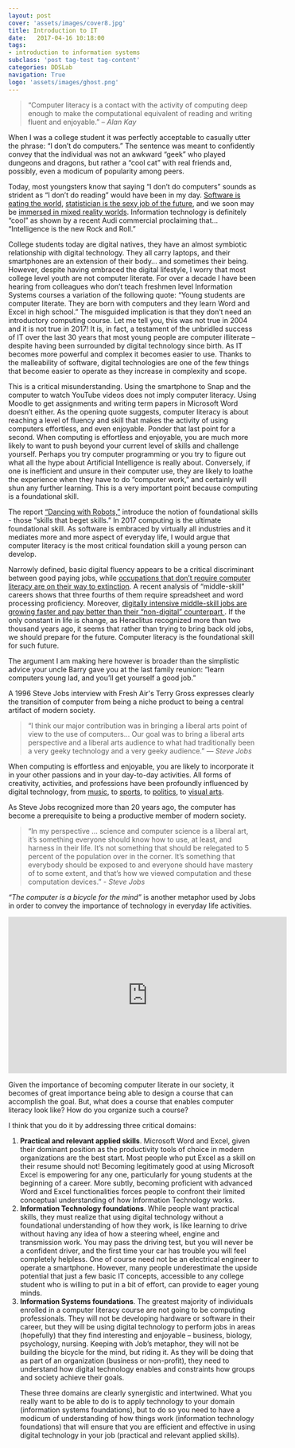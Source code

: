 ```yaml
---
layout: post
cover: 'assets/images/cover8.jpg'
title: Introduction to IT
date:   2017-04-16 10:18:00
tags: 
- introduction to information systems
subclass: 'post tag-test tag-content'
categories: DDSLab
navigation: True
logo: 'assets/images/ghost.png'
---
```


<blockquote>
	<p>“Computer literacy is a contact with the activity of computing deep enough to make the computational equivalent of reading and writing fluent and enjoyable.”<cite> – Alan Kay</cite>
	</p>
</blockquote>

When I was a college student it was perfectly acceptable to casually utter the phrase: “I don’t do computers.” The sentence was meant to confidently convey that the individual was not an awkward “geek” who played dungeons and dragons, but rather a “cool cat” with real friends and, possibly, even a modicum of popularity among peers. 

Today, most youngsters know that saying “I don’t do computers” sounds as strident as “I don’t do reading” would have been in my day. <a href="link: https://www.wsj.com/articles/SB10001424053111903480904576512250915629460">Software is eating the world</a>, <a href="https://flowingdata.com/2009/02/25/googles-chief-economist-hal-varian-on-statistics-and-data/">statistician is the sexy job of the future</a>, and we soon may be <a href="http://ben-evans.com/benedictevans/2017/4/10/the-first-decade-of-augmented-reality">immersed in mixed reality worlds</a>. Information technology is definitely “cool” as shown by a recent Audi commercial proclaiming that… “Intelligence is the new Rock and Roll.”

College students today are digital natives, they have an almost symbiotic relationship with digital technology. They all carry laptops, and their smartphones are an extension of their body… and sometimes their being.  However, despite having embraced the digital lifestyle, I worry that most college level youth are not computer literate. For over a decade I have been hearing from colleagues who don’t teach freshmen level Information Systems courses a variation of the following quote: “Young students are computer literate. They are born with computers and they learn Word and Excel in high school.” The misguided implication is that they don’t need an introductory computing course. Let me tell you, this was not true in 2004 and it is not true in 2017! It is, in fact, a testament of the unbridled success of IT over the last 30 years that most young people are computer illiterate – despite having been surrounded by digital technology since birth. As IT becomes more powerful and complex it becomes easier to use. Thanks to the malleability of software, digital technologies are one of the few things that become easier to operate as they increase in complexity and scope. 

This is a critical misunderstanding. Using the smartphone to Snap and the computer to watch YouTube videos does not imply computer literacy. Using Moodle to get assignments and writing term papers in Microsoft Word doesn’t either. As the opening quote suggests, computer literacy is about reaching a level of fluency and skill that makes the activity of using computers effortless, and even enjoyable. Ponder that last point for a second. When computing is effortless and enjoyable, you are much more likely to want to push beyond your current level of skills and challenge yourself. Perhaps you try computer programming or you try to figure out what all the hype about Artificial Intelligence is really about. Conversely, if one is inefficient and unsure in their computer use, they are likely to loathe the experience when they have to do “computer work,” and certainly will shun any further learning. This is a very important point because computing is a foundational skill. 

The report <a href="http://content.thirdway.org/publications/714/Dancing-With-Robots.pdf">“Dancing with Robots,”</a> introduce the notion of foundational skills - those “skills that beget skills.” In 2017 computing is the ultimate foundational skill. As software is embraced by virtually all industries and it mediates more and more aspect of everyday life, I would argue that computer literacy is the most critical foundation skill a young person can develop.

Narrowly defined, basic digital fluency appears to be a critical discriminant between good paying jobs, while <a href="http://on.wsj.com/1wYxvB6">occupations that don’t require computer literacy are on their way to extinction</a>. A recent analysis of “middle-skill” careers shows that three fourths of them require spreadsheet and word processing proficiency. Moreover, <a href="http://burning-glass.com/research/digital-skills-gap/">digitally intensive middle-skill jobs are growing faster and pay better than their “non-digital” counterpart </a>. If the only constant in life is change, as Heraclitus recognized more than two thousand years ago, it seems that rather than trying to bring back old jobs, we should prepare for the future. Computer literacy is the foundational skill for such future. 

The argument I am making here however is broader than the simplistic advice your uncle Barry gave you at the last family reunion: “learn computers young lad, and you’ll get yourself a good job.”

A 1996 Steve Jobs interview with Fresh Air's Terry Gross expresses clearly the transition of computer from being a niche product to being a central artifact of modern society. 

<blockquote>
  <p>“I think our major contribution was in bringing a liberal arts point of view to the use of computers… Our goal was to bring a liberal arts perspective and a liberal arts audience to what had traditionally been a very geeky technology and a very geeky audience.” <cite>— Steve Jobs</cite></p>
</blockquote>

When computing is effortless and enjoyable, you are likely to incorporate it in your other passions and in your day-to-day activities. All forms of creativity, activities, and professions have been profoundly influenced by digital technology, from <a href="https://www.wired.com/2000/08/the-garage-band-success-story/">music</a>, to <a href="https://crezeo.com/blog/nike-case-study/">sports</a>, to <a href="http://connectivity.cqrollcall.com/9-twitter-strategies-for-advocacy-campaigns/">politics</a>, to <a href="https://techcrunch.com/2016/02/24/the-benefits-of-digital-drawing/">visual arts</a>. 

As Steve Jobs recognized more than 20 years ago, the computer has become a prerequisite to being a productive member of modern society. 
<blockquote>
	<p>“In my perspective … science and computer science is a liberal art, it’s something everyone should know how to use, at least, and harness in their life. It’s not something that should be relegated to 5 percent of the population over in the corner. It’s something that everybody should be exposed to and everyone should have mastery of to some extent, and that’s how we viewed computation and these computation devices.” <cite>- Steve Jobs</cite>
	</p>
</blockquote>

<em>“The computer is a bicycle for the mind”</em> is another metaphor used by Jobs in order to convey the importance of technology in everyday life activities.

<iframe width="560" height="315" src="https://www.youtube.com/embed/ob_GX50Za6c" frameborder="0" allowfullscreen></iframe>

Given the importance of becoming computer literate in our society, it becomes of great importance being able to design a course that can accomplish the goal. But, what does a course that enables computer literacy look like? How do you organize such a course?

I think that you do it by addressing three critical domains:
<ol>
<li><strong>Practical and relevant applied skills</strong>. Microsoft Word and Excel, given their dominant position as the productivity tools of choice in modern organizations are the best start.  Most people who put Excel as a skill on their resume should not! Becoming legitimately good at using Microsoft Excel is empowering for any one, particularly for young students at the beginning of a career. More subtly, becoming proficient with advanced Word and Excel functionalities forces people to confront their limited conceptual understanding of how Information Technology works. </li>
<li><strong>Information Technology foundations</strong>. While people want practical skills, they must realize that using digital technology without a foundational understanding of how they work, is like learning to drive without having any idea of how a steering wheel, engine and transmission work. You may pass the driving test, but you will never be a confident driver, and the first time your car has trouble you will feel completely helpless. One of course need not be an electrical engineer to operate a smartphone. However, many people underestimate the upside potential that just a few basic IT concepts, accessible to any college student who is willing to put in a bit of effort, can provide to eager young minds. </li>
<li><strong>Information Systems foundations</strong>. The greatest majority of individuals enrolled in a computer literacy course are not going to be computing professionals. They will not be developing hardware or software in their career, but they will be using digital technology to perform jobs in areas (hopefully) that they find interesting and enjoyable – business, biology, psychology, nursing. Keeping with Job’s metaphor, they will not be building the bicycle for the mind, but riding it. As they will be doing that as part of an organization (business or non-profit), they need to understand how digital technology enables and constraints how groups and society achieve their goals.</li>

These three domains are clearly synergistic and intertwined. What you really want to be able to do is to apply technology to your domain (information systems foundations), but to do so you need to have a modicum of understanding of how things work (information technology foundations) that will ensure that you are efficient and effective in using digital technology in your job (practical and relevant applied skills).
